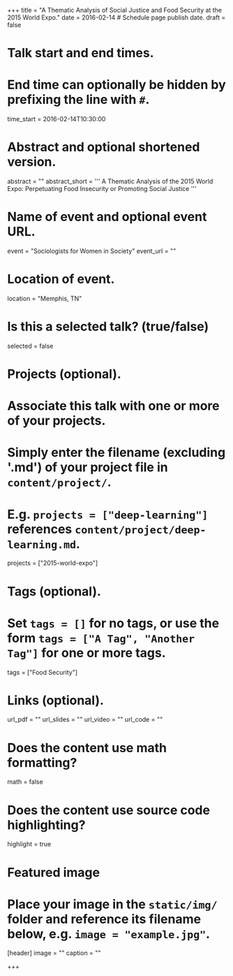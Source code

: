+++
title = "A Thematic Analysis of Social Justice and Food Security at the 2015 World Expo."
date = 2016-02-14  # Schedule page publish date.
draft = false

# Talk start and end times.
#   End time can optionally be hidden by prefixing the line with `#`.
time_start = 2016-02-14T10:30:00

# Abstract and optional shortened version.
abstract = ""
abstract_short = '''
    A Thematic Analysis of the 2015 World Expo: Perpetuating
    Food Insecurity or Promoting Social Justice
'''

# Name of event and optional event URL.
event = "Sociologists for Women in Society"
event_url = ""

# Location of event.
location = "Memphis, TN"

# Is this a selected talk? (true/false)
selected = false

# Projects (optional).
#   Associate this talk with one or more of your projects.
#   Simply enter the filename (excluding '.md') of your project file in `content/project/`.
#   E.g. `projects = ["deep-learning"]` references `content/project/deep-learning.md`.
projects = ["2015-world-expo"]

# Tags (optional).
#   Set `tags = []` for no tags, or use the form `tags = ["A Tag", "Another Tag"]` for one or more tags.
tags = ["Food Security"]

# Links (optional).
url_pdf = ""
url_slides = ""
url_video = ""
url_code = ""

# Does the content use math formatting?
math = false

# Does the content use source code highlighting?
highlight = true

# Featured image
# Place your image in the `static/img/` folder and reference its filename below, e.g. `image = "example.jpg"`.
[header]
image = ""
caption = ""

+++
